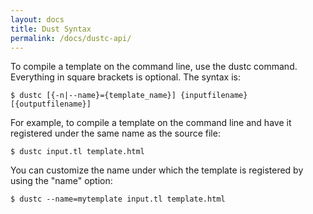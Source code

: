 ```yaml
---
layout: docs
title: Dust Syntax
permalink: /docs/dustc-api/
---
```


To compile a template on the command line, use the dustc command.  Everything in square brackets is optional. The syntax is:

```
$ dustc [{-n|--name}={template_name}] {inputfilename} [{outputfilename}] 
```  

For example, to compile a template on the command line and have it registered under the same name as the source file:

```
$ dustc input.tl template.html 
```  

You can customize the name under which the template is registered by using the "name" option:

```
$ dustc --name=mytemplate input.tl template.html 
```